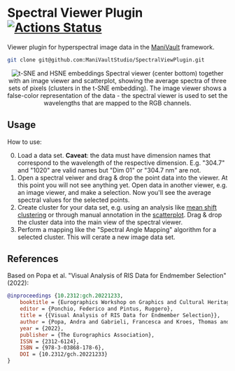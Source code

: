 
# Spectral Viewer Plugin [![Actions Status](https://github.com/ManiVaultStudio/SpectralViewPlugin/actions/workflows/build.yml/badge.svg)](https://github.com/ManiVaultStudio/SpectralViewPlugin/actions)
Viewer plugin for hyperspectral image data in the [ManiVault](https://github.com/ManiVaultStudio/core) framework.

```bash
git clone git@github.com:ManiVaultStudio/SpectralViewPlugin.git
```
<p align="center">
  <img src="https://github.com/ManiVaultStudio/core/assets/58806453/1957eb15-af49-4e2a-bea5-752a6f1fab5c" alt="t-SNE and HSNE embeddings">
  Spectral viewer (center bottom) together with an image viewer and scatterplot, showing the average spectra of three sets of pixels (clusters in the t-SNE embedding). The image viewer shows a false-color representation of the data - the spectral viewer is used to set the wavelengths that are mapped to the RGB channels.
</p>

## Usage
How to use:

0. Load a data set. **Caveat**: the data must have dimension names that correspond to the wavelength of the respective dimension. E.g. "304.7" and "1020" are valid names but "Dim 01" or "304.7 nm" are not.
1. Open a spectral veiwer and drag & drop the point data into the viewer. At this point you will not see anything yet. Open data in another viewer, e.g. an image viewer, and make a selection. Now you'll see the average spectral values for the selected points.
2. Create cluster for your data set, e.g. using an analysis like [mean shift clustering](https://github.com/ManiVaultStudio/MeanShiftClustering) or through manual annotation in the [scatterplot](https://github.com/ManiVaultStudio/Scatterplot). Drag & drop the cluster data into the main view of the spectral viewer.
3. Perform a mapping like the "Spectral Angle Mapping" algorithm for a selected cluster. This will cerate a new image data set. 

## References
Based on Popa et al. "Visual Analysis of RIS Data for Endmember Selection" (2022):

```bibtex
@inproceedings {10.2312:gch.20221233,
    booktitle = {Eurographics Workshop on Graphics and Cultural Heritage},
    editor = {Ponchio, Federico and Pintus, Ruggero},
    title = {{Visual Analysis of RIS Data for Endmember Selection}},
    author = {Popa, Andra and Gabrieli, Francesca and Kroes, Thomas and Krekeler, Anna and Alfeld, Matthias and Lelieveldt, Boudewijn and Eisemann, Elmar and Höllt, Thomas},
    year = {2022},
    publisher = {The Eurographics Association},
    ISSN = {2312-6124},
    ISBN = {978-3-03868-178-6},
    DOI = {10.2312/gch.20221233}
}
```
